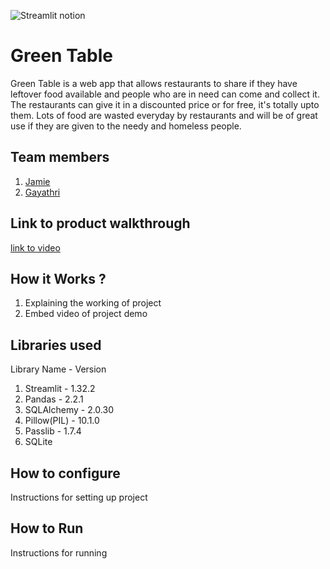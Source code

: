

![Streamlit notion](https://github.com/TH-Activities/saturday-hack-night-template/assets/117498997/e8052bb6-ad89-48c3-b6e9-124f94c1cd01)




# Green Table
Green Table is a web app that allows restaurants to share if they have leftover food available and people who are in need can come and collect it. The restaurants can give it in a discounted price or for free, it's totally upto them. Lots of food are wasted everyday by restaurants and will be of great use if they are given to the needy and homeless people.
## Team members
1. [Jamie](https://github.com/jamieemathew)
2. [Gayathri](https://github.com/Gxyathri)
## Link to product walkthrough
[link to video](https://drive.google.com/file/d/1H5CUWn1EXrOjwS2M8_GammFcdkyKNmm7/view?usp=drive_link)
## How it Works ?
1. Explaining the working of project
2. Embed video of project demo
## Libraries used
Library Name - Version
1. Streamlit    - 1.32.2
2. Pandas       - 2.2.1
3. SQLAlchemy   - 2.0.30
4. Pillow(PIL)  - 10.1.0
5. Passlib      - 1.7.4
6. SQLite
## How to configure
Instructions for setting up project
## How to Run
Instructions for running
